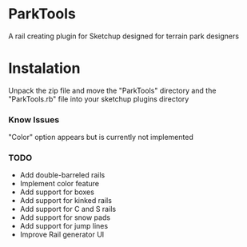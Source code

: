 # ParkTools

A rail creating plugin for Sketchup designed for terrain park designers

# Instalation

Unpack the zip file and move the "ParkTools" directory and the "ParkTools.rb" file into your sketchup plugins directory

### Know Issues

"Color" option appears but is currently not implemented

### TODO

* Add double-barreled rails
* Implement color feature
* Add support for boxes
* Add support for kinked rails
* Add support for C and S rails
* Add support for snow pads
* Add support for jump lines
* Improve Rail generator UI
